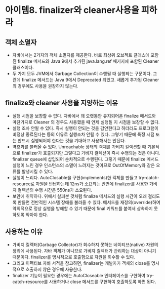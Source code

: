 # 아이템8. finalizer와 cleaner사용을 피하라
## 객체 소멸자
* 자바에서는 2가지의 객체 소멸자를 제공한다. 바로 최상위 오브젝트 클래스에 포함된 finalize 메서드와 Java 9에서 추가된 java.lang.ref 패키지에 포함된 Cleaner 클래스이다.
* 두 가지 모두 JVM에서 Garbage Collection이 수행될 때 실행되는 구문이다. 그런데 finalize 메서드는 Java 9에서 Deprecated 되었고. 새롭게 추가된 Cleaner의 경우에도 사용을 권장하지 않는다.
## finalize와 cleaner 사용을 지양하는 이유
* 실행 시점을 보장할 수 없다. 자바에서 꽤 오랫동안 유지되어온 finalize 메서드와 마찬가지로 Cleaner 의 경우도 사용했을 때 언제 실행될 지 시점을 보장할 수 없다.
* 실행 조차 안될 수 있다. 즉시 실행이 안되는 것을 감안한다고 하더라도 프로그램이 비정상 종료된다는 등의 이유로 실행조차 안될 수 있다. 그렇기 때문에 특정 시점 또는 반드시 실행되어야 한다는 것을 기대하고 사용해서는 안된다.
* 역효과를 불러올 수 있다. Unreachable 상태의 객체를 가비지 컬렉션할 때 기본적으로 finalizer가 호출되지만 그렇다고 가비지 컬렉션이 즉시 수행되는 것은 아니다. finalizer queue에 삽입되어 순차적으로 수행된다. 그렇기 때문에 finalize 메서드 실행이 느린 경우 인스턴스의 소멸이 느려지는 것이므로 OutOfMemory와 같은 오류를 발생시킬 수 있다.
* 실행이 느리다. AutoClosable을 구현(implements)한 객체를 만들고 try-catch-resource로 자원을 반납하는데 12ns가 소요되는 반면에 finalizer를 사용한 가비지 컬렉션의 수행 시간은 550ns가 소요된다.
* 보안에 취약하다. 위에서 살펴본 것처럼 finalize 메서드의 실행 시간이 오래 걸리도록 만들면 전반적인 시스템 장애를 불러올 수 있다. 메서드를 재정의(override)하여 악의적으로 정상 실행을 방해할 수 있기 때문에 final 키워드를 붙여서 상속하지 못하도록 막아야 한다.
## 사용하는 이유
* 가비지 컬렉터(Garbage Collector)가 회수하지 못하는 네이티브(native) 자원의 정리에 사용된다. 자바 객체가 아니므로 가비지 컬렉터가 관리하는 대상이 아니기 때문이다. finalizer를 명시적으로 호출함으로 자원을 회수할 수 있다.
* 그리고 이펙티브 자바 서적을 참고하면, finalizer는 개발자가 객체의 close를 명시적으로 호출하지 않은 경우에 사용한다.
* finalizer 기능이 필요한 경우에는 AutoCloseable 인터페이스를 구현하여 try-catch-resource를 사용하거나 close 메서드를 구현하여 호출하도록 하면 된다.